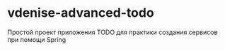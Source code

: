 # vdenise-advanced-todo
Простой проект приложения TODO для практики создания сервисов при помощи Spring 
